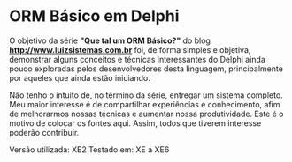 # ORM Básico em Delphi #

O objetivo da série **"Que tal um ORM Básico?"** do blog
**http://www.luizsistemas.com.br** foi, de forma simples e objetiva,  demonstrar alguns conceitos e técnicas interessantes do Delphi ainda pouco exploradas pelos desenvolvedores desta linguagem, principalmente por aqueles que ainda estão iniciando.

Não tenho o intuito de, no término da série, entregar um sistema completo. Meu maior interesse é de compartilhar experiências e conhecimento, afim de melhorarmos nossas técnicas e aumentar nossa produtividade. Este é o motivo de colocar os fontes aqui. Assim, todos que tiverem interesse poderão contribuir.

Versão utilizada: XE2
Testado em: XE a XE6